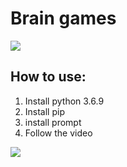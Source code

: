 <html>
<head>
  <link rel="stylesheet" type="text/css" href="/asciinema-player.css" />
</head>
<body>
  <h1>Brain games</h1>
<a href="https://codeclimate.com/github/ProskurenkoDanylo/python-project-lvl1/maintainability"><img src="https://api.codeclimate.com/v1/badges/4d79b3a0935cdf6ad47c/maintainability" /></a>
<a href="https://travis-ci.com/ProskurenkoDanylo/Brain-games.svg?branch=master"></a>
<div id=""howTo>
  <h2>How to use:</h2>
  <ol>
    <li>Install python 3.6.9</li>
    <li>Install pip</li>
    <li>install prompt</li>
    <li>Follow the video</li>
  </ol>
</div>
<a href="https://asciinema.org/a/b0NmNIjvwAaTnruzAyI8nS2xX"><img src="https://asciinema.org/a/LwVJuAWS73WOpoerE5vqyEYHs.svg" /></a>
</body>
</html>
